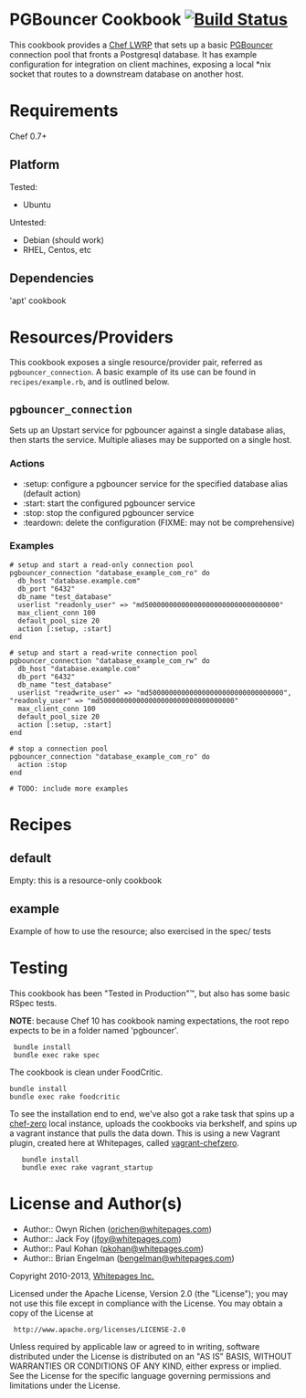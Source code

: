 PGBouncer Cookbook [![Build Status](https://travis-ci.org/whitepages-cookbooks/pgbouncer.png?branch=master)](https://travis-ci.org/whitepages-cookbooks/pgbouncer)
==================

This cookbook provides a [Chef LWRP](http://docs.opscode.com/lwrp.html) that sets up 
a basic [PGBouncer](http://wiki.postgresql.org/wiki/PgBouncer) connection pool that 
fronts a Postgresql database.  It has example configuration for integration on client machines,
exposing a local *nix socket that routes to a downstream database on another host.

Requirements
============

Chef 0.7+

Platform
--------
Tested:
* Ubuntu

Untested:
* Debian (should work)
* RHEL, Centos, etc

Dependencies
---------

'apt' cookbook

Resources/Providers
===================

This cookbook exposes a single resource/provider pair, referred as `pgbouncer_connection`.  A basic 
example of its use can be found in `recipes/example.rb`, and is outlined below.

`pgbouncer_connection`
----------------------

Sets up an Upstart service for pgbouncer against a single database alias, then starts the service.
Multiple aliases may be supported on a single host.

### Actions
- :setup: configure a pgbouncer service for the specified database alias (default action)
- :start: start the configured pgbouncer service
- :stop: stop the configured pgbouncer service
- :teardown: delete the configuration (FIXME: may not be comprehensive)

### Examples
    # setup and start a read-only connection pool
    pgbouncer_connection "database_example_com_ro" do
      db_host "database.example.com"
      db_port "6432"
      db_name "test_database"
      userlist "readonly_user" => "md500000000000000000000000000000000"
      max_client_conn 100
      default_pool_size 20
      action [:setup, :start]
    end

    # setup and start a read-write connection pool
    pgbouncer_connection "database_example_com_rw" do
      db_host "database.example.com"
      db_port "6432"
      db_name "test_database"
      userlist "readwrite_user" => "md500000000000000000000000000000000", "readonly_user" => "md500000000000000000000000000000000"
      max_client_conn 100
      default_pool_size 20
      action [:setup, :start]
    end

    # stop a connection pool
    pgbouncer_connection "database_example_com_ro" do
      action :stop
    end

    # TODO: include more examples

Recipes
=======

default
-------

Empty: this is a resource-only cookbook

example
-------

Example of how to use the resource; also exercised in the spec/ tests

Testing
=======

This cookbook has been "Tested in Production"&trade;, but also has some basic RSpec tests.

**NOTE**: because Chef 10 has cookbook naming expectations, the root repo expects to be in a folder
named 'pgbouncer'.

     bundle install
     bundle exec rake spec

The cookbook is clean under FoodCritic.

	bundle install
	bundle exec rake foodcritic

To see the installation end to end, we've also got a rake task that spins up a [chef-zero](https://github.com/jkeiser/chef-zero)
local instance, uploads the cookbooks via berkshelf, and spins up a vagrant instance that pulls the data down.  This is using a new
Vagrant plugin, created here at Whitepages, called [vagrant-chefzero](https://github.com/whitepages/vagrant-chefzero/). 

       bundle install
       bundle exec rake vagrant_startup

License and Author(s)
=====================

- Author:: Owyn Richen (<orichen@whitepages.com>)
- Author:: Jack Foy (<jfoy@whitepages.com>)
- Author:: Paul Kohan (<pkohan@whitepages.com>)
- Author:: Brian Engelman (<bengelman@whitepages.com>)

Copyright 2010-2013, [Whitepages Inc.](http://www.whitepages.com/)

Licensed under the Apache License, Version 2.0 (the "License");
you may not use this file except in compliance with the License.
You may obtain a copy of the License at

     http://www.apache.org/licenses/LICENSE-2.0

Unless required by applicable law or agreed to in writing, software
distributed under the License is distributed on an "AS IS" BASIS,
WITHOUT WARRANTIES OR CONDITIONS OF ANY KIND, either express or implied.
See the License for the specific language governing permissions and
limitations under the License.
